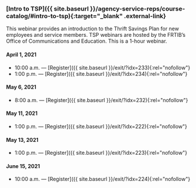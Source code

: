 ### [Intro to TSP]({{ site.baseurl }}/agency-service-reps/course-catalog/#intro-to-tsp){:target="\_blank" .external-link}

This webinar provides an introduction to the Thrift Savings Plan for new employees and service members. TSP webinars are hosted by the FRTIB’s Office of Communications and Education. This is a 1-hour webinar.

#### April 1, 2021

- 10:00 a.m. — [Register]({{ site.baseurl }}/exit/?idx=233){:rel="nofollow"}
- 1:00 p.m. — [Register]({{ site.baseurl }}/exit/?idx=234){:rel="nofollow"}

#### May 6, 2021

- 8:00 a.m. — [Register]({{ site.baseurl }}/exit/?idx=232){:rel="nofollow"}

#### May 11, 2021

- 1:00 p.m. — [Register]({{ site.baseurl }}/exit/?idx=222){:rel="nofollow"}

#### May 13, 2021

- 1:00 p.m. — [Register]({{ site.baseurl }}/exit/?idx=223){:rel="nofollow"}

#### June 15, 2021

- 10:00 a.m. — [Register]({{ site.baseurl }}/exit/?idx=224){:rel="nofollow"}
